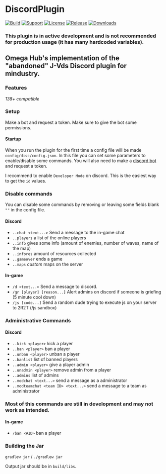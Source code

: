 
# DiscordPlugin
[![Build](https://github.com/Omega-Network/DiscordPlugin/actions/workflows/build.yml/badge.svg)](https://github.com/Omega-Network/DiscordPlugin/actions/workflows/build.yml)
[![Support](https://img.shields.io/discord/805380967447134209?style=plastic)](https://discord.gg/omegahub)
[![License](https://img.shields.io/github/license/Omega-Network/DiscordPlugin)](about:blank)
[![Release](https://img.shields.io/github/v/release/Omega-Network/DiscordPlugin)](about:blank)
[![Downloads](https://img.shields.io/github/downloads/Omega-Network/DiscordPlugin/total)](about:blank)

### This plugin is in active development and is not recommended for production usage (it has many hardcoded variables).
## Omega Hub's implementation of the "abandoned" J-Vds Discord plugin for mindustry.

### Features
*138+ compatible*

### Setup
Make a bot and request a token. Make sure to give the bot some permissions.

#### Startup
When you run the plugin for the first time a config file will be made `config/disc/config.json`. In this file you can set some parameters to enable/disable some commands. 
You will also need to make a [discord bot](https://discord.com/developers/applications) and request a token.

I recommend to enable `Developer Mode` on discord. This is the easiest way to get the `id` values.

### Disable commands
You can disable some commands by removing or leaving some fields blank `""` in the config file.

#### Discord
* `..chat <text...>` Send a message to the in-game chat
* `..players` a list of the online players
* `..info` gives some info (amount of enemies, number of waves, name of the map)
* `..infores` amount of resources collected
* `..gameover` ends a game 
* `..maps` *custom* maps on the server

#### In-game
* `/d <text...>` Send a message to discord.
* `/gr [player] [reason...]` Alert admins on discord if someone is griefing (5 minute cool down)
* `/js [code...]` Send a random dude trying to execute js on your server to 2R2T (/js sandbox)

### Administrative Commands
#### Discord
* `..kick <player>` kick a player
* `..ban <player>` ban a player
* `..unban <player>` unban a player
* `..banlist` list of banned players
* `..admin <player>` give a player admin
* `..unadmin <player>` remove admin from a player
* `..admins` list of admins
* `..modchat <text...>` send a message as a administrator
* `..modteamchat <team ID> <text...>` send a message to a team as administrator
### Most of this commands are still in development and may not work as intended.

#### In-game
* `/ban <#ID>` ban a player

### Building the Jar

`gradlew jar` / `./gradlew jar`

Output jar should be in `build/libs`.
